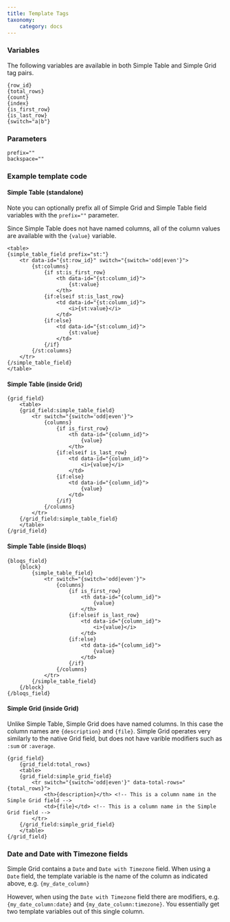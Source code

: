 ```yaml
---
title: Template Tags
taxonomy:
    category: docs
---
```


### Variables

The following variables are available in both Simple Table and Simple Grid tag pairs.

    {row_id}
    {total_rows}
    {count}
    {index}
    {is_first_row}
    {is_last_row}
    {switch="a|b"}

### Parameters

    prefix=""
    backspace=""

### Example template code

#### Simple Table (standalone)

Note you can optionally prefix all of Simple Grid and Simple Table field variables with the ``prefix=""`` parameter.

Since Simple Table does not have named columns, all of the column values are available with the ``{value}`` variable.

    <table>
    {simple_table_field prefix="st:"}
        <tr data-id="{st:row_id}" switch="{switch='odd|even'}">
            {st:columns}
                {if st:is_first_row}
                    <th data-id="{st:column_id}">
                        {st:value}
                    </th>
                {if:elseif st:is_last_row}
                    <td data-id="{st:column_id}">
                        <i>{st:value}</i>
                    </td>
                {if:else}
                    <td data-id="{st:column_id}">
                        {st:value}
                    </td>
                {/if}
            {/st:columns}
        </tr>
    {/simple_table_field}
    </table>

#### Simple Table (inside Grid)

    {grid_field}
        <table>
        {grid_field:simple_table_field}
            <tr switch="{switch='odd|even'}">
                {columns}
                    {if is_first_row}
                        <th data-id="{column_id}">
                            {value}
                        </th>
                    {if:elseif is_last_row}
                        <td data-id="{column_id}">
                            <i>{value}</i>
                        </td>
                    {if:else}
                        <td data-id="{column_id}">
                            {value}
                        </td>
                    {/if}
                {/columns}
            </tr>
        {/grid_field:simple_table_field}
        </table>
    {/grid_field}

#### Simple Table (inside Bloqs)

    {bloqs_field}
        {block}
            {simple_table_field}
                <tr switch="{switch='odd|even'}">
                    {columns}
                        {if is_first_row}
                            <th data-id="{column_id}">
                                {value}
                            </th>
                        {if:elseif is_last_row}
                            <td data-id="{column_id}">
                                <i>{value}</i>
                            </td>
                        {if:else}
                            <td data-id="{column_id}">
                                {value}
                            </td>
                        {/if}
                    {/columns}
                </tr>
            {/simple_table_field}
        {/block}
    {/bloqs_field}

#### Simple Grid (inside Grid)

Unlike Simple Table, Simple Grid does have named columns. In this case the column names are ``{description}`` and ``{file}``.
Simple Grid operates very similarly to the native Grid field, but does not have varible modifiers such as ``:sum`` or ``:average``.

    {grid_field}
        {grid_field:total_rows}
        <table>
        {grid_field:simple_grid_field}
            <tr switch="{switch='odd|even'}" data-total-rows="{total_rows}">
                <th>{description}</th> <!-- This is a column name in the Simple Grid field -->
                <td>{file}</td> <!-- This is a column name in the Simple Grid field -->
            </tr>
        {/grid_field:simple_grid_field}
        </table>
    {/grid_field}

### Date and Date with Timezone fields

Simple Grid contains a `Date` and `Date with Timezone` field. When using a `Date` field, the template variable is the name of the column as indicated above, e.g. `{my_date_column}`

However, when using the `Date with Timezone` field there are modifiers, e.g. `{my_date_column:date}` and `{my_date_column:timezone}`. You essentially get two template variables out of this single column.
